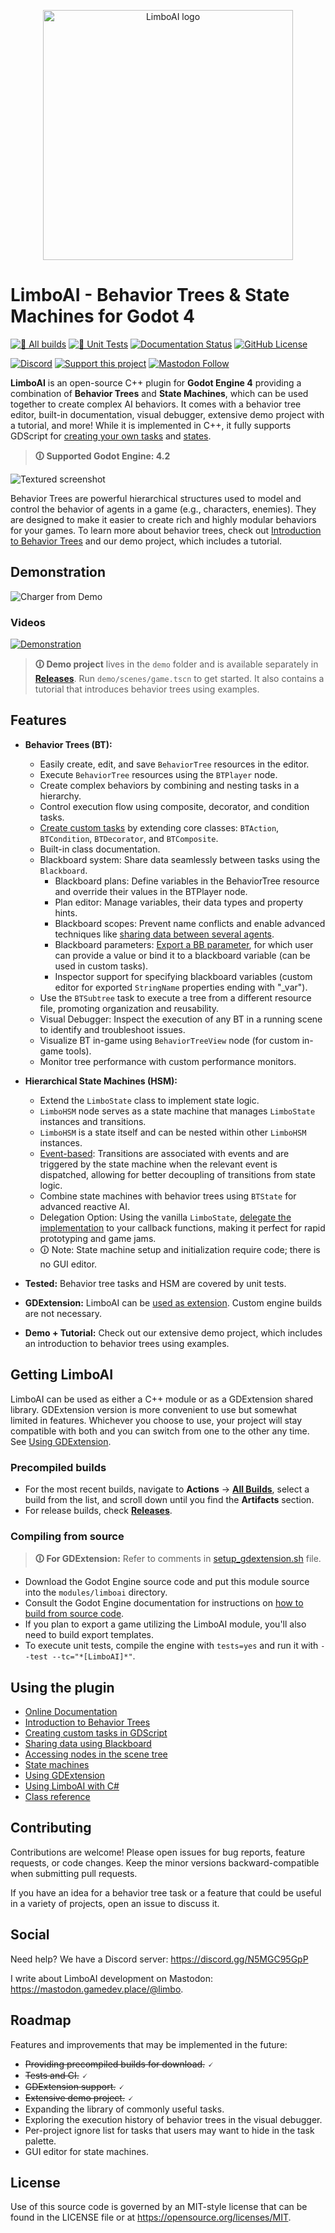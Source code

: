 <p align="center">
  <img src="doc/images/logo.svg" width="400" alt="LimboAI logo">
</p>

# LimboAI - Behavior Trees & State Machines for Godot 4

[![🔗 All builds](https://github.com/limbonaut/limboai/actions/workflows/all_builds.yml/badge.svg)](https://github.com/limbonaut/limboai/actions/workflows/all_builds.yml)
[![🔎 Unit Tests](https://github.com/limbonaut/limboai/actions/workflows/test_builds.yml/badge.svg)](https://github.com/limbonaut/limboai/actions/workflows/test_builds.yml)
[![Documentation Status](https://readthedocs.org/projects/limboai/badge/?version=latest)](https://limboai.readthedocs.io/en/latest/?badge=latest)
[![GitHub License](https://img.shields.io/github/license/limbonaut/limboai)](https://github.com/limbonaut/limboai/blob/master/LICENSE.md)

[![Discord](https://img.shields.io/discord/1185664967379267774?logo=discord&link=https%3A%2F%2Fdiscord.gg%2FN5MGC95GpP)](https://discord.gg/N5MGC95GpP)
[![Support this project](https://img.shields.io/badge/Support%20this%20project-red?logo=kofi&logoColor=white&link=https%3A%2F%2Fko-fi.com%2Flimbonaut)](https://ko-fi.com/limbonaut)
[![Mastodon Follow](https://img.shields.io/mastodon/follow/109346796150895359?domain=https%3A%2F%2Fmastodon.gamedev.place)](https://mastodon.gamedev.place/@limbo)


**LimboAI** is an open-source C++ plugin for **Godot Engine 4** providing a combination of
**Behavior Trees** and **State Machines**, which can be used together to create complex AI behaviors.
It comes with a behavior tree editor, built-in documentation, visual debugger, extensive demo project with a tutorial, and more!
While it is implemented in C++, it fully supports GDScript for [creating your own tasks](https://limboai.readthedocs.io/en/latest/getting-started/custom-tasks.html) and [states](https://limboai.readthedocs.io/en/latest/getting-started/hsm.html).

>**🛈 Supported Godot Engine: 4.2**

![Textured screenshot](doc/images/behavior-tree-editor-debugger.png)

Behavior Trees are powerful hierarchical structures used to model and control the behavior of agents in a game (e.g., characters, enemies). They are designed to make it easier to create rich and highly modular behaviors for your games. To learn more about behavior trees, check out [Introduction to Behavior Trees](https://limboai.readthedocs.io/en/latest/getting-started/introduction.html) and our demo project, which includes a tutorial.

## Demonstration

![Charger from Demo](doc/images/demo_charger.gif)

### Videos

[![Demonstration](https://img.youtube.com/vi/NWaMArUg7mY/0.jpg)](https://www.youtube.com/watch?v=NWaMArUg7mY)

>**🛈 Demo project** lives in the `demo` folder and is available separately in [**Releases**](https://github.com/limbonaut/limboai/releases).
> Run `demo/scenes/game.tscn` to get started.
> It also contains a tutorial that introduces behavior trees using examples.

## Features

- **Behavior Trees (BT):**
    - Easily create, edit, and save `BehaviorTree` resources in the editor.
    - Execute `BehaviorTree` resources using the `BTPlayer` node.
    - Create complex behaviors by combining and nesting tasks in a hierarchy.
    - Control execution flow using composite, decorator, and condition tasks.
    - [Create custom tasks](https://limboai.readthedocs.io/en/latest/getting-started/custom-tasks.html) by extending core classes: `BTAction`, `BTCondition`, `BTDecorator`, and `BTComposite`.
    - Built-in class documentation.
    - Blackboard system: Share data seamlessly between tasks using the `Blackboard`.
      - Blackboard plans: Define variables in the BehaviorTree resource and override their values in the BTPlayer node.
      - Plan editor: Manage variables, their data types and property hints.
      - Blackboard scopes: Prevent name conflicts and enable advanced techniques like [sharing data between several agents](https://limboai.readthedocs.io/en/latest/getting-started/using-blackboard.html#sharing-data-between-several-agents).
      - Blackboard parameters: [Export a BB parameter](https://limboai.readthedocs.io/en/latest/getting-started/using-blackboard.html#task-parameters), for which user can provide a value or bind it to a blackboard variable (can be used in custom tasks).
      - Inspector support for specifying blackboard variables (custom editor for exported `StringName` properties ending with "_var").
    - Use the `BTSubtree` task to execute a tree from a different resource file, promoting organization and reusability.
    - Visual Debugger: Inspect the execution of any BT in a running scene to identify and troubleshoot issues.
    - Visualize BT in-game using `BehaviorTreeView` node (for custom in-game tools).
    - Monitor tree performance with custom performance monitors.

- **Hierarchical State Machines (HSM):**
    - Extend the `LimboState` class to implement state logic.
    - `LimboHSM` node serves as a state machine that manages `LimboState` instances and transitions.
    - `LimboHSM` is a state itself and can be nested within other `LimboHSM` instances.
    - [Event-based](https://limboai.readthedocs.io/en/latest/getting-started/hsm.html#events-and-transitions): Transitions are associated with events and are triggered by the state machine when the relevant event is dispatched, allowing for better decoupling of transitions from state logic.
    - Combine state machines with behavior trees using `BTState` for advanced reactive AI.
    - Delegation Option: Using the vanilla `LimboState`, [delegate the implementation](https://limboai.readthedocs.io/en/latest/getting-started/hsm.html#single-file-state-machine-setup) to your callback functions, making it perfect for rapid prototyping and game jams.
    - 🛈 Note: State machine setup and initialization require code; there is no GUI editor.

- **Tested:** Behavior tree tasks and HSM are covered by unit tests.

- **GDExtension:** LimboAI can be [used as extension](https://limboai.readthedocs.io/en/latest/getting-started/gdextension.html). Custom engine builds are not necessary.

- **Demo + Tutorial:** Check out our extensive demo project, which includes an introduction to behavior trees using examples.

## Getting LimboAI

LimboAI can be used as either a C++ module or as a GDExtension shared library. GDExtension version is more convenient to use but somewhat limited in features. Whichever you choose to use, your project will stay compatible with both and you can switch from one to the other any time. See [Using GDExtension](https://limboai.readthedocs.io/en/latest/getting-started/gdextension.html).

### Precompiled builds

- For the most recent builds, navigate to **Actions** → [**All Builds**](https://github.com/limbonaut/limboai/actions/workflows/all_builds.yml), select a build from the list, and scroll down until you find the **Artifacts** section.
- For release builds, check [**Releases**](https://github.com/limbonaut/limboai/releases).

### Compiling from source

>**🛈 For GDExtension:** Refer to comments in [setup_gdextension.sh](./gdextension/setup_gdextension.sh) file.

- Download the Godot Engine source code and put this module source into the `modules/limboai` directory.
- Consult the Godot Engine documentation for instructions on [how to build from source code](https://docs.godotengine.org/en/stable/contributing/development/compiling/index.html).
- If you plan to export a game utilizing the LimboAI module, you'll also need to build export templates.
- To execute unit tests, compile the engine with `tests=yes` and run it with `--test --tc="*[LimboAI]*"`.

## Using the plugin

- [Online Documentation](https://limboai.readthedocs.io/en/latest/index.html)
- [Introduction to Behavior Trees](https://limboai.readthedocs.io/en/latest/getting-started/introduction.html)
- [Creating custom tasks in GDScript](https://limboai.readthedocs.io/en/latest/getting-started/custom-tasks.html)
- [Sharing data using Blackboard](https://limboai.readthedocs.io/en/latest/getting-started/using-blackboard.html)
- [Accessing nodes in the scene tree](https://limboai.readthedocs.io/en/latest/getting-started/accessing-nodes.html)
- [State machines](https://limboai.readthedocs.io/en/latest/getting-started/hsm.html)
- [Using GDExtension](https://limboai.readthedocs.io/en/latest/getting-started/gdextension.html)
- [Using LimboAI with C#](https://limboai.readthedocs.io/en/latest/getting-started/c-sharp.html)
- [Class reference](https://limboai.readthedocs.io/en/latest/getting-started/featured-classes.html)

## Contributing

Contributions are welcome! Please open issues for bug reports, feature requests, or code changes. Keep the minor versions backward-compatible when submitting pull requests.

If you have an idea for a behavior tree task or a feature that could be useful in a variety of projects, open an issue to discuss it.

## Social

Need help? We have a Discord server: https://discord.gg/N5MGC95GpP

I write about LimboAI development on Mastodon: https://mastodon.gamedev.place/@limbo.

## Roadmap

Features and improvements that may be implemented in the future:
- ~~Providing precompiled builds for download.~~ 🗸
- ~~Tests and CI.~~ 🗸
- ~~GDExtension support.~~ 🗸
- ~~Extensive demo project.~~ 🗸
- Expanding the library of commonly useful tasks.
- Exploring the execution history of behavior trees in the visual debugger.
- Per-project ignore list for tasks that users may want to hide in the task palette.
- GUI editor for state machines.

## License

Use of this source code is governed by an MIT-style license that can be found in the LICENSE file or at https://opensource.org/licenses/MIT.
